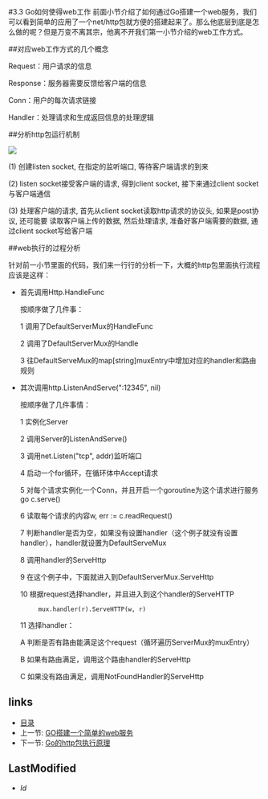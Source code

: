 #3.3 Go如何使得web工作
前面小节介绍了如何通过Go搭建一个web服务，我们可以看到简单的应用了一个net/http包就方便的搭建起来了。那么他底层到底是怎么做的呢？但是万变不离其宗，他离不开我们第一小节介绍的web工作方式。

##对应web工作方式的几个概念

Request：用户请求的信息

Response：服务器需要反馈给客户端的信息

Conn：用户的每次请求链接

Handler：处理请求和生成返回信息的处理逻辑

##分析http包运行机制

![](images/3.3.http.png?raw=true)

(1) 创建listen socket, 在指定的监听端口, 等待客户端请求的到来

(2) listen socket接受客户端的请求, 得到client socket, 接下来通过client socket与客户端通信

(3) 处理客户端的请求, 首先从client socket读取http请求的协议头, 如果是post协议, 还可能要
      读取客户端上传的数据, 然后处理请求, 准备好客户端需要的数据, 通过client socket写给客户端
      
      
      
##web执行的过程分析

针对前一小节里面的代码，我们来一行行的分析一下，大概的http包里面执行流程应该是这样：

- 首先调用Http.HandleFunc

	按顺序做了几件事：

	1 调用了DefaultServerMux的HandleFunc

	2 调用了DefaultServerMux的Handle

	3 往DefaultServeMux的map[string]muxEntry中增加对应的handler和路由规则

- 其次调用http.ListenAndServe(":12345", nil)	

	按顺序做了几件事情：

	1 实例化Server

	2 调用Server的ListenAndServe()

	3 调用net.Listen("tcp", addr)监听端口
	
	4 启动一个for循环，在循环体中Accept请求
	
	5 对每个请求实例化一个Conn，并且开启一个goroutine为这个请求进行服务go c.serve()
	
	6 读取每个请求的内容w, err := c.readRequest()
	
	7 判断handler是否为空，如果没有设置handler（这个例子就没有设置handler），handler就设置为DefaultServeMux

	8 调用handler的ServeHttp
	
	9 在这个例子中，下面就进入到DefaultServerMux.ServeHttp

	10 根据request选择handler，并且进入到这个handler的ServeHTTP

	       mux.handler(r).ServeHTTP(w, r)

	11 选择handler：

    A 判断是否有路由能满足这个request（循环遍历ServerMux的muxEntry）

    B 如果有路由满足，调用这个路由handler的ServeHttp

    C 如果没有路由满足，调用NotFoundHandler的ServeHttp





## links
   * [目录](<preface.md>)
   * 上一节: [GO搭建一个简单的web服务](<3.2.md>)
   * 下一节: [Go的http包执行原理](<3.4.md>)

## LastModified 
   * $Id$
